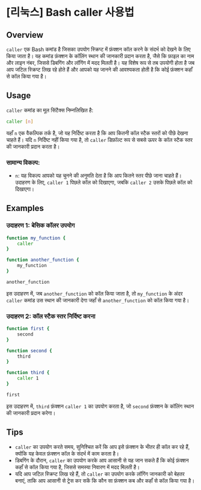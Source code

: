 # [리눅스] Bash caller 사용법

## Overview
`caller` एक Bash कमांड है जिसका उपयोग स्क्रिप्ट में फ़ंक्शन कॉल करने के संदर्भ को देखने के लिए किया जाता है। यह कमांड फ़ंक्शन के कॉलिंग स्थान की जानकारी प्रदान करता है, जैसे कि फ़ाइल का नाम और लाइन नंबर, जिससे डिबगिंग और लॉगिंग में मदद मिलती है। यह विशेष रूप से तब उपयोगी होता है जब आप जटिल स्क्रिप्ट लिख रहे होते हैं और आपको यह जानने की आवश्यकता होती है कि कोई फ़ंक्शन कहाँ से कॉल किया गया है।

## Usage
`caller` कमांड का मूल सिंटैक्स निम्नलिखित है:

```bash
caller [n]
```

यहाँ `n` एक वैकल्पिक तर्क है, जो यह निर्दिष्ट करता है कि आप कितनी कॉल स्टैक स्तरों को पीछे देखना चाहते हैं। यदि `n` निर्दिष्ट नहीं किया गया है, तो `caller` डिफ़ॉल्ट रूप से सबसे ऊपर के कॉल स्टैक स्तर की जानकारी प्रदान करता है।

### सामान्य विकल्प:
- `n`: यह विकल्प आपको यह चुनने की अनुमति देता है कि आप कितने स्तर पीछे जाना चाहते हैं। उदाहरण के लिए, `caller 1` पिछले कॉल को दिखाएगा, जबकि `caller 2` उसके पिछले कॉल को दिखाएगा।

## Examples
### उदाहरण 1: बेसिक कॉलर उपयोग
```bash
function my_function {
    caller
}

function another_function {
    my_function
}

another_function
```
इस उदाहरण में, जब `another_function` को कॉल किया जाता है, तो `my_function` के अंदर `caller` कमांड उस स्थान की जानकारी देगा जहाँ से `another_function` को कॉल किया गया है।

### उदाहरण 2: कॉल स्टैक स्तर निर्दिष्ट करना
```bash
function first {
    second
}

function second {
    third
}

function third {
    caller 1
}

first
```
इस उदाहरण में, `third` फ़ंक्शन `caller 1` का उपयोग करता है, जो `second` फ़ंक्शन के कॉलिंग स्थान की जानकारी प्रदान करेगा।

## Tips
- `caller` का उपयोग करते समय, सुनिश्चित करें कि आप इसे फ़ंक्शन के भीतर ही कॉल कर रहे हैं, क्योंकि यह केवल फ़ंक्शन कॉल के संदर्भ में काम करता है।
- डिबगिंग के दौरान, `caller` का उपयोग करके आप आसानी से यह जान सकते हैं कि कोई फ़ंक्शन कहाँ से कॉल किया गया है, जिससे समस्या निवारण में मदद मिलती है।
- यदि आप जटिल स्क्रिप्ट लिख रहे हैं, तो `caller` का उपयोग करके लॉगिंग जानकारी को बेहतर बनाएं, ताकि आप आसानी से ट्रेस कर सकें कि कौन सा फ़ंक्शन कब और कहाँ से कॉल किया गया है।